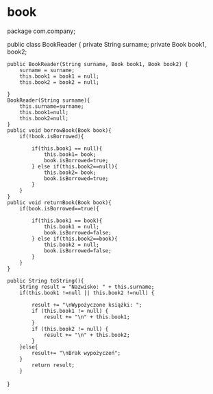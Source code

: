# book
package com.company;

public class BookReader {
    private String surname;
    private Book book1, book2;

    public BookReader(String surname, Book book1, Book book2) {
        surname = surname;
        this.book1 = book1 = null;
        this.book2 = book2 = null;

    }
    BookReader(String surname){
        this.surname=surname;
        this.book1=null;
        this.book2=null;
    }
    public void borrowBook(Book book){
        if(!book.isBorrowed){

            if(this.book1 == null){
                this.book1= book;
                book.isBorrowed=true;
            } else if(this.book2==null){
                this.book2= book;
                book.isBorrowed=true;
            }
        }
    }
    public void returnBook(Book book){
        if(book.isBorrowed==true){

            if(this.book1 == book){
                this.book1 = null;
                book.isBorrowed=false;
            } else if(this.book2==book){
                this.book2 = null;
                book.isBorrowed=false;
            }
        }
    }

    public String toString(){
        String result = "Nazwisko: " + this.surname;
        if(this.book1 !=null || this.book2 !=null) {

            result += "\nWypożyczone książki: ";
            if (this.book1 != null) {
                result += "\n" + this.book1;
            }
            if (this.book2 != null) {
                result += "\n" + this.book2;
            }
        }else{
            result+= "\nBrak wypożyczeń";
        }
            return result;
        }



}
